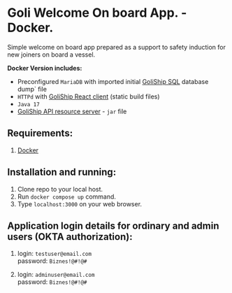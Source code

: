 # Goli Welcome On board App. - Docker.

Simple welcome on board app prepared as a support to safety induction for new joiners on board a vessel. 

**Docker Version includes:**
- Preconfigured `MariaDB` with imported initial [GoliShip SQL](https://github.com/devgitt82/GoliShip-SQL) database dump` file
- `HTTPd` with [GoliShip React client](https://github.com/devgitt82/GoliShip-React) (static build files)
- `Java 17`
- [GoliShip API resource server](https://github.com/devgitt82/GoliShip-SpringBoot) - `jar` file

**Requirements:**
---

1. [Docker](https://docs.docker.com/get-docker/) 
   
**Installation and running:**
---

1. Clone repo to your local host.
2. Run `docker compose up` command.
3. Type `localhost:3000` on your web browser.

**Application login details for ordinary and admin users (OKTA authorization):**
---

1. login: `testuser@email.com`<br>
   password: `Biznes!@#!@#`

2. login: `adminuser@email.com`<br>
   password: `Biznes!@#!@#`
   

